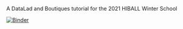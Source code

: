 A DataLad and Boutiques tutorial for the 2021 HIBALL Winter School

[![Binder](https://binder.conp.cloud/badge_logo.svg)](https://binder.conp.cloud/v2/gh/neurolibre/hws/main?filepath=DataLad_Boutiques_tutorial.ipynb)

